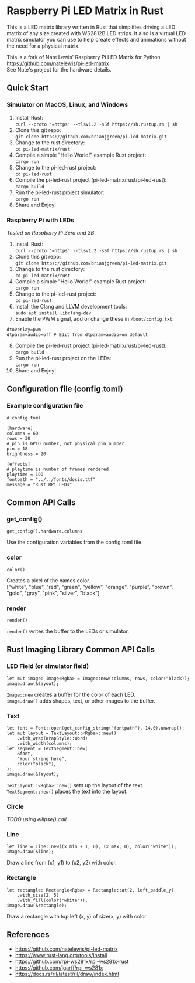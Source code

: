 # Raspberry Pi LED Matrix in Rust

This is a LED matrix library written in Rust that simplifies driving a LED matrix of any size created with WS2812B LED strips.  It also is a virtual LED matrix simulator you can use to help create effects and animations without the need for a physical matrix. 

This is a fork of Nate Lewis' Raspberry Pi LED Matrix for Python
https://github.com/natelewis/pi-led-matrix
<BR>See Nate's project for the hardware details.

## Quick Start
### Simulator on MacOS, Linux, and Windows
1. Install Rust:<BR>
```curl --proto '=https' --tlsv1.2 -sSf https://sh.rustup.rs | sh```
2. Clone this git repo:<BR>
```git clone https://github.com/brianjgreen/pi-led-matrix.git```
3. Change to the rust directory:<BR>
```cd pi-led-matrix/rust```
4. Compile a simple "Hello World!" example Rust project:<BR>
```cargo run```
5. Change to the pi-led-rust project:<BR>
```cd pi-led-rust```
6. Compile the pi-led-rust project (pi-led-matrix/rust/pi-led-rust):<BR>
```cargo build```
7. Run the pi-led-rust project simulator:<BR>
```cargo run```
8. Share and Enjoy!

### Raspberry Pi with LEDs
*Tested on Raspberry Pi Zero and 3B*
1. Install Rust:<BR>
```curl --proto '=https' --tlsv1.2 -sSf https://sh.rustup.rs | sh```
1. Clone this git repo:<BR>
```git clone https://github.com/brianjgreen/pi-led-matrix.git```
1. Change to the rust directory:<BR>
```cd pi-led-matrix/rust```
1. Compile a simple "Hello World!" example Rust project:<BR>
```cargo run```
1. Change to the pi-led-rust project:<BR>
```cd pi-led-rust```
1. Install the Clang and LLVM development tools:<BR>
```sudo apt install libclang-dev```
1. Enable the PWM signal, add or change these in `/boot/config.txt`:<BR>
```
dtoverlay=pwm
dtparam=audio=off # Edit from dtparam=audio=on default
```
8. Compile the pi-led-rust project (pi-led-matrix/rust/pi-led-rust):<BR>
```cargo build```
9. Run the pi-led-rust project on the LEDs:<BR>
```cargo run```
10. Share and Enjoy!


## Configuration file (config.toml)

### Example configuration file
```
# config.toml

[hardware]
columns = 60
rows = 30
# pin is GPIO number, not physical pin number
pin = 18
brightness = 20

[effects]
# playtime is number of frames rendered
playtime = 100
fontpath = "../../fonts/dosis.ttf"
message = "Rust RPi LEDs"
```

## Common API Calls

### get_config()
```
get_config().hardware.columns
```
Use the configuration variables from the config.toml file.

### color
```
color()
```
Creates a pixel of the names color.<BR>["white", "blue", "red", "green", "yellow", "orange", "purple", "brown", "gold", "gray", "pink", "silver", "black"]

### render
```
render()
```
`render()` writes the buffer to the LEDs or simulator.

## Rust Imaging Library Common API Calls

### LED Field (or simulator field)
```
let mut image: Image<Rgba> = Image::new(columns, rows, color("black));
image.draw(&layout);
```
`Image::new` creates a buffer for the color of each LED.<BR>
`image.draw()` adds shapes, text, or other images to the buffer.<BR>

### Text
```
let font = Font::open(get_config_string("fontpath"), 14.0).unwrap();
let mut layout = TextLayout::<Rgba>::new()
    .with_wrap(WrapStyle::Word)
    .with_width(columns);
let segment = TextSegment::new(
    &font,
    "Your string here",
    color("black"),
);
image.draw(&layout);
```
`TextLayout::<Rgba>::new()` sets up the layout of the text.<BR>
`TextSegment::new()` places the text into the layout.

### Circle
*TODO using ellipse() call.*

### Line
```
let line = Line::new((x_min + 1, 0), (x_max, 0), color("white"));
image.draw(&line);
```
Draw a line from (x1, y1) to (x2, y2) with color.

### Rectangle
```
let rectangle: Rectangle<Rgba> = Rectangle::at(2, left_paddle_y)
    .with_size(2, 5)
    .with_fill(color("white"));
image.draw(&rectangle);
```
Draw a rectangle with top left (x, y) of size(x, y) with color.

### 
## References
- https://github.com/natelewis/pi-led-matrix
- https://www.rust-lang.org/tools/install
- https://github.com/rpi-ws281x/rpi-ws281x-rust
- https://github.com/jgarff/rpi_ws281x
- https://docs.rs/ril/latest/ril/draw/index.html
